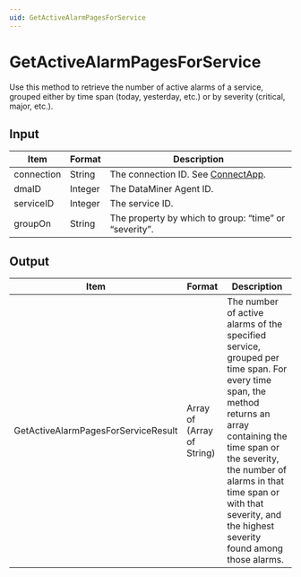 ```yaml
---
uid: GetActiveAlarmPagesForService
---
```


# GetActiveAlarmPagesForService

Use this method to retrieve the number of active alarms of a service, grouped either by time span (today, yesterday, etc.) or by severity (critical, major, etc.).

## Input

| Item       | Format  | Description                                           |
|------------|---------|-------------------------------------------------------|
| connection | String  | The connection ID. See [ConnectApp](xref:ConnectApp).  |
| dmaID      | Integer | The DataMiner Agent ID.                               |
| serviceID  | Integer | The service ID.                                       |
| groupOn    | String  | The property by which to group: “time” or “severity”. |

## Output

| Item | Format | Description |
|--|--|--|
| GetActiveAlarmPagesForServiceResult | Array of (Array of String) | The number of active alarms of the specified service, grouped per time span. For every time span, the method returns an array containing the time span or the severity, the number of alarms in that time span or with that severity, and the highest severity found among those alarms. |
